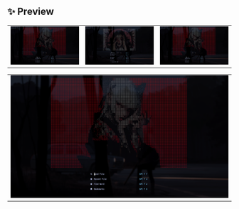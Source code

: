 ## ✨ Preview

<div align="center">
    <table>
        <tr>
            <td><img src="screenshots/red_jpa.png"/></td>
            <td><img src="screenshots/abstract_portrait.png"/></td>
            <td><img src="screenshots/red_jpa.png"/></td>
        </tr>
    </table>
    <table>
        <tr>
            <td><img src="screenshots/red_jpa.png"/></td>
        </tr>
    </table>
</div>

